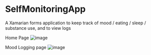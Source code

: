 # SelfMonitoringApp
A Xamarian forms application to keep track of mood / eating / sleep / substance use, and to view logs


Home Page
![image](https://user-images.githubusercontent.com/7981120/84417687-03087300-abe4-11ea-8b0e-fc6f56b68ed0.png)


Mood Logging page
![image](https://user-images.githubusercontent.com/7981120/84417576-d6545b80-abe3-11ea-8ece-1bf41e2a58d2.png)

